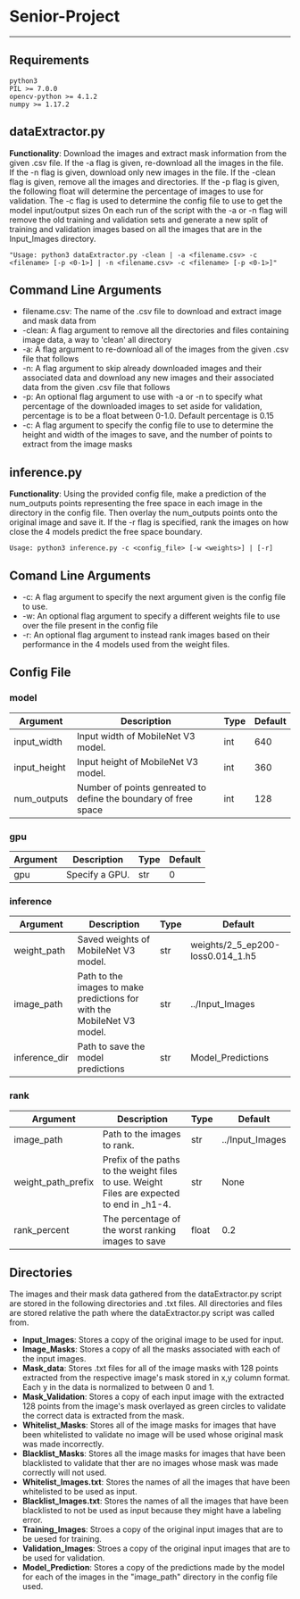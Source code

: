 # Senior-Project
***
## Requirements
```
python3
PIL >= 7.0.0
opencv-python >= 4.1.2
numpy >= 1.17.2
```

## dataExtractor.py
**Functionality**: Download the images and extract mask information from the given .csv file. If the -a flag is given, re-download all the images in the file. If the -n flag is given, download only new images in the file. If the -clean flag is given, remove all the images and directories. If the -p flag is given, the following float will determine the percentage of images to use for validation. The -c flag is used to determine the config file to use to get the model input/output sizes On each run of the script with the -a or -n flag will remove the old training and validation sets and generate a new split of training and validation images based on all the images that are in the Input_Images directory.
```
"Usage: python3 dataExtractor.py -clean | -a <filename.csv> -c <filename> [-p <0-1>] | -n <filename.csv> -c <filename> [-p <0-1>]"
``` 

## Command Line Arguments
* filename.csv: The name of the .csv file to download and extract image and mask data from
* -clean: A flag argument to remove all the directories and files containing image data, a way to 'clean' all directory
* -a: A flag argument to re-download all of the images from the given .csv file that follows
* -n: A flag argument to skip already downloaded images and their associated data and download any new images and their associated data from the given .csv file that follows
* -p: An optional flag argument to use with -a or -n to specify what percentage of the downloaded images to set aside for validation, percentage is to be a float between 0-1.0. Default percentage is 0.15
* -c: A flag argument to specify the config file to use to determine the height and width of the images to save, and the number of points to extract from the image masks

## inference.py
**Functionality**: Using the provided config file, make a prediction of the num_outputs points representing the free space in each image in the directory in the config file. Then overlay the num_outputs points onto the original image and save it. If the -r flag is specified, rank the images on how close the 4 models predict the free space boundary.
```
Usage: python3 inference.py -c <config_file> [-w <weights>] | [-r]
```

## Comand Line Arguments
* -c: A flag argument to specify the next argument given is the config file to use.
* -w: An optional flag argument to specify a different weights file to use over the file present in the config file
* -r: An optional flag argument to instead rank images based on their performance in the 4 models used from the weight files.

## Config File

### **model**
Argument|Description|Type|Default
---|---|---|---
input_width|Input width of MobileNet V3 model.|int|640
input_height|Input height of MobileNet V3 model.|int|360
num_outputs|Number of points genreated to define the boundary of free space|int|128

### **gpu**
Argument|Description|Type|Default
---|---|---|---
gpu|Specify a GPU.|str|0

### **inference**
Argument|Description|Type|Default
---|---|---|---
weight_path|Saved weights of MobileNet V3 model.|str|weights/2_5_ep200-loss0.014_1.h5
image_path|Path to the images to make predictions for with the MobileNet V3 model.|str|../Input_Images
inference_dir|Path to save the model predictions|str|Model_Predictions

### **rank**
Argument|Description|Type|Default
---|---|---|---
image_path|Path to the images to rank.|str|../Input_Images
weight_path_prefix|Prefix of the paths to the weight files to use. Weight Files are expected to end in _h1-4.|str|None
rank_percent|The percentage of the worst ranking images to save|float|0.2

## Directories
The images and their mask data gathered from the dataExtractor.py script are stored in the following directories and .txt files. All directories and files are stored relative the path where the dataExtractor.py script was called from.
* **Input_Images**: Stores a copy of the original image to be used for input.
* **Image_Masks**: Stores a copy of all the masks associated with each of the input images.
* **Mask_data**: Stores .txt files for all of the image masks with 128 points extracted from the respective image's mask stored in x,y column format. Each y in the data is normalized to between 0 and 1.
* **Mask_Validation**: Stores a copy of each input image with the extracted 128 points from the image's mask overlayed as green circles to validate the correct data is extracted from the mask.
* **Whitelist_Masks**: Stores all of the image masks for images that have been whitelisted to validate no image will be used whose original mask was made incorrectly.
* **Blacklist_Masks**: Stores all the image masks for images that have been blacklisted to validate that ther are no images whose mask was made correctly will not used.
* **Whitelist_Images.txt**: Stores the names of all the images that have been whitelisted to be used as input.
* **Blacklist_Images.txt**: Stores the names of all the images that have been blacklisted to not be used as input because they might have a labeling error.
* **Training_Images**: Stroes a copy of the original input images that are to be uesed for training.
* **Validation_Images**: Stroes a copy of the original input images that are to be used for validation.
* **Model_Prediction**: Stores a copy of the predictions made by the model for each of the images in the "image_path" directory in the config file used.

